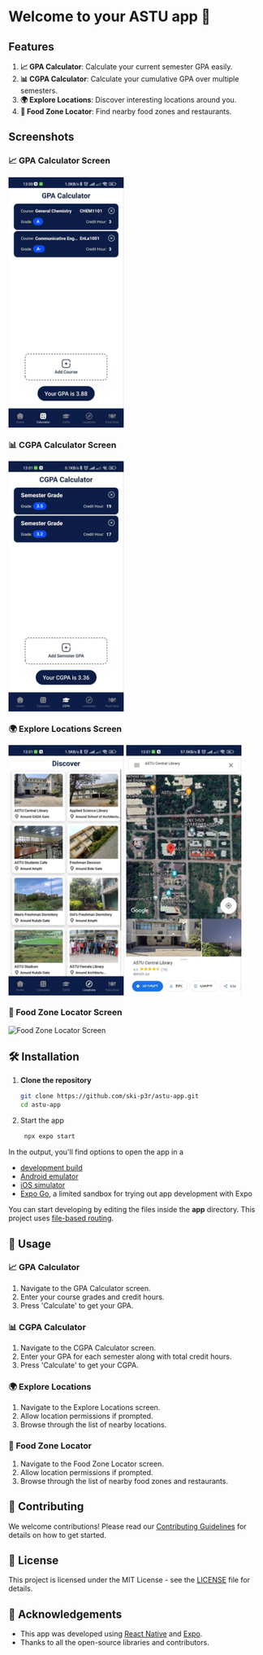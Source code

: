 # Welcome to your ASTU app 👋

## Features

1. **📈 GPA Calculator**: Calculate your current semester GPA easily.
2. **📊 CGPA Calculator**: Calculate your cumulative GPA over multiple semesters.
3. **🌍 Explore Locations**: Discover interesting locations around you.
4. **🍴 Food Zone Locator**: Find nearby food zones and restaurants.

## Screenshots

### 📈 GPA Calculator Screen
<div style="display:flex; flex-direction:row;">
  <img src="./assets/screenshot/gpa.jpg" alt="GPA Calculator Screen" style="width:45%; margin-right:5px;">
</div>

### 📊 CGPA Calculator Screen
<div style="display:flex; flex-direction:row;">
  <img src="./assets/screenshot/cgpa.jpg" alt="CGPA Calculator Screen" style="width:45%; margin-right:5px;">
</div>

### 🌍 Explore Locations Screen
<div style="display:flex; flex-direction:row;">
  <img src="./assets/screenshot/discover.jpg" alt="Explore Locations Screen" style="width:45%; margin-right:5px;">
  <img src="./assets/screenshot/map.jpg" alt="Explore Locations Screen" style="width:45%;">
</div>

### 🍴 Food Zone Locator Screen
<div style="display:flex; flex-direction:row;">
  <img src="./assets/screenshot/food_zone_locator_screen.jpg" alt="Food Zone Locator Screen" style="width:45%; margin-right:5px;">
</div>


## 🛠️ Installation

1. **Clone the repository**
   ```bash
   git clone https://github.com/ski-p3r/astu-app.git
   cd astu-app
   ```

2. Start the app

   ```bash
    npx expo start
   ```

In the output, you'll find options to open the app in a

- [development build](https://docs.expo.dev/develop/development-builds/introduction/)
- [Android emulator](https://docs.expo.dev/workflow/android-studio-emulator/)
- [iOS simulator](https://docs.expo.dev/workflow/ios-simulator/)
- [Expo Go](https://expo.dev/go), a limited sandbox for trying out app development with Expo

You can start developing by editing the files inside the **app** directory. This project uses [file-based routing](https://docs.expo.dev/router/introduction).

## 🚀 Usage

   ### 📈 GPA Calculator
   1. Navigate to the GPA Calculator screen.
   2. Enter your course grades and credit hours.
   3. Press 'Calculate' to get your GPA.

   ### 📊 CGPA Calculator
   1. Navigate to the CGPA Calculator screen.
   2. Enter your GPA for each semester along with total credit hours.
   3. Press 'Calculate' to get your CGPA.

   ### 🌍 Explore Locations
   1. Navigate to the Explore Locations screen.
   2. Allow location permissions if prompted.
   3. Browse through the list of nearby locations.

   ### 🍴 Food Zone Locator
   1. Navigate to the Food Zone Locator screen.
   2. Allow location permissions if prompted.
   3. Browse through the list of nearby food zones and restaurants.

## 🤝 Contributing

We welcome contributions! Please read our [Contributing Guidelines](CONTRIBUTING.md) for details on how to get started.


## 📜 License

This project is licensed under the MIT License - see the [LICENSE](LICENSE) file for details.

## 🙏 Acknowledgements

- This app was developed using [React Native](https://reactnative.dev/) and [Expo](https://expo.dev/).
- Thanks to all the open-source libraries and contributors.


<!-- ## 📧 Contact

If you have any questions or feedback, feel free to reach out to us at support@gpacalculatorapp.com. -->
